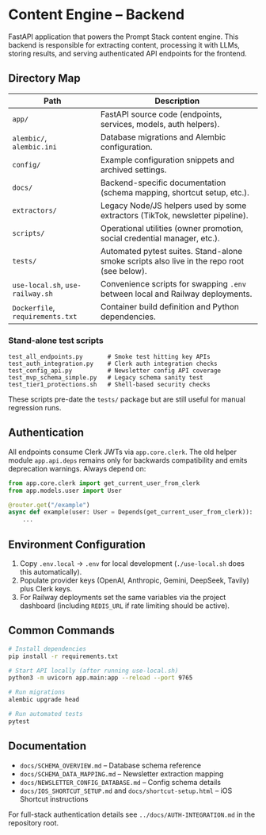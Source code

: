 # Content Engine – Backend

FastAPI application that powers the Prompt Stack content engine. This backend is responsible for extracting content, processing it with LLMs, storing results, and serving authenticated API endpoints for the frontend.

## Directory Map

| Path | Description |
|------|-------------|
| `app/` | FastAPI source code (endpoints, services, models, auth helpers). |
| `alembic/`, `alembic.ini` | Database migrations and Alembic configuration. |
| `config/` | Example configuration snippets and archived settings. |
| `docs/` | Backend-specific documentation (schema mapping, shortcut setup, etc.). |
| `extractors/` | Legacy Node/JS helpers used by some extractors (TikTok, newsletter pipeline). |
| `scripts/` | Operational utilities (owner promotion, social credential manager, etc.). |
| `tests/` | Automated pytest suites. Stand-alone smoke scripts also live in the repo root (see below). |
| `use-local.sh`, `use-railway.sh` | Convenience scripts for swapping `.env` between local and Railway deployments. |
| `Dockerfile`, `requirements.txt` | Container build definition and Python dependencies. |

### Stand-alone test scripts

```
test_all_endpoints.py       # Smoke test hitting key APIs
test_auth_integration.py    # Clerk auth integration checks
test_config_api.py          # Newsletter config API coverage
test_mvp_schema_simple.py   # Legacy schema sanity test
test_tier1_protections.sh   # Shell-based security checks
```

These scripts pre-date the `tests/` package but are still useful for manual regression runs.

## Authentication

All endpoints consume Clerk JWTs via `app.core.clerk`. The old helper module `app.api.deps` remains only for backwards compatibility and emits deprecation warnings. Always depend on:

```python
from app.core.clerk import get_current_user_from_clerk
from app.models.user import User

@router.get("/example")
async def example(user: User = Depends(get_current_user_from_clerk)):
    ...
```

## Environment Configuration

1. Copy `.env.local` → `.env` for local development (`./use-local.sh` does this automatically).
2. Populate provider keys (OpenAI, Anthropic, Gemini, DeepSeek, Tavily) plus Clerk keys.
3. For Railway deployments set the same variables via the project dashboard (including `REDIS_URL` if rate limiting should be active).

## Common Commands

```bash
# Install dependencies
pip install -r requirements.txt

# Start API locally (after running use-local.sh)
python3 -m uvicorn app.main:app --reload --port 9765

# Run migrations
alembic upgrade head

# Run automated tests
pytest
```

## Documentation

- `docs/SCHEMA_OVERVIEW.md` – Database schema reference
- `docs/SCHEMA_DATA_MAPPING.md` – Newsletter extraction mapping
- `docs/NEWSLETTER_CONFIG_DATABASE.md` – Config schema details
- `docs/IOS_SHORTCUT_SETUP.md` and `docs/shortcut-setup.html` – iOS Shortcut instructions

For full-stack authentication details see `../docs/AUTH-INTEGRATION.md` in the repository root.
